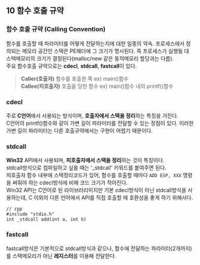 ## 10 함수 호출 규약

### 함수 호출 규약 (Calling Convention)
함수를 호출할 때 파라미터를 어떻게 전달하는지에 대한 일종의 약속. 프로세스에서 정의되는 메모리 공간인 스택은 PE헤더에 그 크기가 명시된다. 즉 프로세스가 실행될 대 스택메모리의 크기가 결정된다(malloc/new 같은 동적메모리 할당과는 다름). <br>
주요 함수호출 규약으로는 **cdecl**, **stdcall**, **fastcall**이 있다. 
 
 > **Caller(호출자)** 함수를 호출한 쪽 ex) main()함수 <br>
 > **Callee(피호출자)** 호출을 당한 함수 ex) main()함수 내의 printf()함수

 ### cdecl
주로 **C언어**에서 사용되는 방식이며, **호출자에서 스택을 정리**하는 특징을 가진다. <br>
C언어의 printf()함수와 같이 가변 길이 파라미터를 전달할 수 있는 장점이 있다. 이러한 가변 길이 파라미터는 다른 호출규약에서는 구현이 어렵기 때문이다.

 ### stdcall
**Win32** API에서 사용되며, **피호출자에서 스택을 정리**하는 것이 특징이다. <br>
stdcall방식으로 컴파일하고 싶을 때는 '_stdcall' 키워드를 붙여주면 된다. <br>
피호출자 함수 내부에 스택정리코드가 있어, 함수를 호출할 때마다 `ADD ESP, XXX` 명령을 써줘야 하는 cdecl방식에 비해 코드 크기가 작아진다. <br>
Win32 API는 C언어로 된 라이브러리이지만 기본 cdecl방식이 아닌 stdcall방식을 사용하는데, C 이외의 다른 언어에서 API를 직접 호출할 때 호환성을 좋게 하기 위해서다.

```
// cpp
#include "stdio.h"
int _stdcall add(int a, int b)
```

 ### fastcall
 fastcall방식은 기본적으로 stdcall방식과 같으나, 함수에 전달하는 파라미터(2개까지)를 스택메모리가 아닌 **레지스터**를 이용해 전달한다. <br>
 